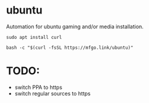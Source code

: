# ubuntu

Automation for ubuntu gaming and/or media installation.

```shell
sudo apt install curl
```

```shell
bash -c "$(curl -fsSL https://mfgo.link/ubuntu)"
```

# TODO:

- switch PPA to https
- switch regular sources to https
